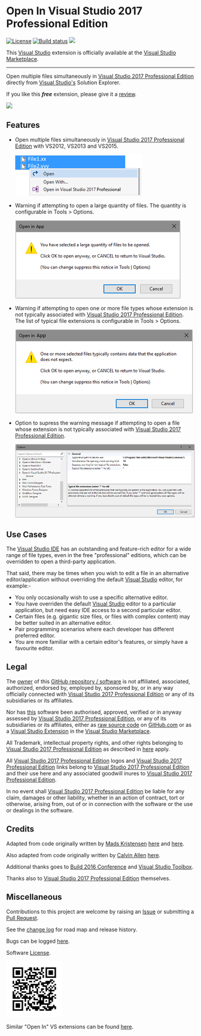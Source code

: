 [AppVeyorProjectUrl]: https://ci.appveyor.com/project/GregTrevellick/openinvs2017professional
[AppVeyorProjectBuildStatusBadgeSvg]: https://ci.appveyor.com/api/projects/status/0loxw5keh0po8img?svg=true
[GitHubPagesURL]: https://gregtrevellick.github.io/OpenInVS2017Professional/
[GitHubRepoURL]: https://github.com/GregTrevellick/OpenInVS2017Professional
[GitHubRepoIssuesURL]: https://github.com/GregTrevellick/OpenInVS2017Professional/issues
[GitHubRepoPullRequestsURL]: https://github.com/GregTrevellick/OpenInVS2017Professional/pulls
[ThirdPartyAppHomePage]: https://www.visualstudio.com/vs/
[ThirdPartyAppOfficialLogo]: ThirdPartyLogo.png 
<!--https://msdnshared.blob.core.windows.net/media/2015/05/8814.VisualStudioClean1.png-->
[VersionNumberBadgeURL]: https://vsmarketplacebadge.apphb.com/version/GregTrevellick.OpenInVisualStudio2017professional.svg
[VisualStudioURL]: https://www.visualstudio.com/
[VSMarketplaceUrl]: https://marketplace.visualstudio.com/items?itemName=GregTrevellick.OpeninVisualStudio2017Professional
[VSMarketplaceReviewsUrl]: https://marketplace.visualstudio.com/items?itemName=GregTrevellick.OpeninVisualStudio2017Professional#review-details

# Open In Visual Studio 2017 Professional Edition

[![License](https://img.shields.io/github/license/gittools/gitlink.svg)](/LICENSE.txt)
[![Build status][AppVeyorProjectBuildStatusBadgeSvg]][AppVeyorProjectUrl]
[![][VersionNumberBadgeURL]][VSMarketplaceUrl]

This [Visual Studio][VisualStudioURL] extension is officially available at the [Visual Studio Marketplace][VSMarketplaceUrl].

---------------------------------------

<!--COPY START FOR VS GALLERY-->

Open multiple files simultaneously in [Visual Studio 2017 Professional Edition][ThirdPartyAppHomePage] directly from [Visual Studio's][VisualStudioURL] Solution Explorer.

If you like this ***free*** extension, please give it a [review][VSMarketplaceReviewsUrl].

[![][ThirdPartyAppOfficialLogo]][ThirdPartyAppHomePage]

## Features

- Open multiple files simultaneously in [Visual Studio 2017 Professional Edition][ThirdPartyAppHomePage] with VS2012, VS2013 and VS2015.

  ![](../Resources/ReadMeScreenShot_ContextMenu.png)

- Warning if attempting to open a large quantity of files. The quantity is configurable in Tools > Options.

  ![](../Resources/ReadMeScreenShot_WarningLargeQuantity.png)

- Warning if attempting to open one or more file types whose extension is not typically associated with [Visual Studio 2017 Professional Edition][ThirdPartyAppHomePage]. The list of typical file extensions is configurable in Tools > Options.

  ![](../Resources/ReadMeScreenShot_WarningNonTypical.png)

- Option to supress the warning message if attempting to open a file whose extension is not typically associated with [Visual Studio 2017 Professional Edition][ThirdPartyAppHomePage].

  ![](../Resources/ReadMeScreenShot_OptionsGeneral.png)

## Use Cases

The [Visual Studio IDE][VisualStudioURL] has an outstanding and feature-rich editor for a wide range of file types, even in the free "professional" editions, which can be overridden to open a third-party application.

That said, there may be times when you wish to edit a file in an alternative editor/application without overriding the default [Visual Studio][VisualStudioURL] editor, for example:-

- You only occasionally wish to use a specific alternative editor.
- You have overriden the default [Visual Studio][VisualStudioURL] editor to a particular application, but need easy IDE access to a second particular editor.
- Certain files (e.g. gigantic size files, or files with complex content) may be better suited in an alternative editor.
- Pair programming scenarios where each developer has different preferred editor.
- You are more familiar with a certain editor's features, or simply have a favourite editor.

<!--COPY END FOR VS GALLERY-->

## Legal

The [owner](https://github.com/GregTrevellick) of this [GitHub repository / software][GitHubRepoURL] is not affiliated, associated, authorized, endorsed by, employed by, sponsored by, or in any way officially connected with [Visual Studio 2017 Professional Edition][ThirdPartyAppHomePage] or any of its subsidiaries or its affiliates.

Nor has [this][GitHubRepoURL] software been authorised, approved, verified or in anyway assessed by [Visual Studio 2017 Professional Edition][ThirdPartyAppHomePage], or any of its subsidiaries or its affiliates, either as [raw source code][GitHubRepoURL] on [GitHub.com](https://github.com/) or as a [Visual Studio Extension][VSMarketplaceUrl] in the [Visual Studio Marketplace](https://marketplace.visualstudio.com/vs).

All Trademark, intellectual property rights, and other rights belonging to [Visual Studio 2017 Professional Edition][ThirdPartyAppHomePage] as described in [here][ThirdPartyAppHomePage] apply.

All [Visual Studio 2017 Professional Edition][ThirdPartyAppHomePage] logos and [Visual Studio 2017 Professional Edition][ThirdPartyAppHomePage] links belong to [Visual Studio 2017 Professional Edition][ThirdPartyAppHomePage] and their use here and any associated goodwill inures to [Visual Studio 2017 Professional Edition][ThirdPartyAppHomePage].

In no event shall [Visual Studio 2017 Professional Edition][ThirdPartyAppHomePage] be liable for any claim, damages or other liability, whether in an action of contract, tort or otherwise, arising from, out of or in connection with the software or the use or dealings in the software.

## Credits

Adapted from code originally written by [Mads Kristensen](https://github.com/madskristensen) [here](https://github.com/madskristensen/OpenInSublimeText/ "Open in Sublime Text") and [here](https://github.com/madskristensen/OpenInVsCode "Open in Visual Studio Code").

Also adapted from code originally written by [Calvin Allen](https://github.com/CalvinAllen) [here](https://github.com/CalvinAllen/OpenInNotepadPlusPlus).

Additional thanks goes to [Build 2016 Conference](https://channel9.msdn.com/Events/Build/2016/B886) and [Visual Studio Toolbox](https://channel9.msdn.com/Shows/Visual-Studio-Toolbox/Extensions-by-Mads-Kristensen).

Thanks also to [Visual Studio 2017 Professional Edition][ThirdPartyAppHomePage] themselves.

## Miscellaneous

Contributions to this project are welcome by raising an [Issue][GitHubRepoIssuesURL] or submitting a [Pull Request][GitHubRepoPullRequestsURL].

See the [change log](CHANGELOG.md) for road map and release history.

Bugs can be logged [here][GitHubRepoIssuesURL].

Software [License](/LICENSE.txt).

[![](chart.png)][GitHubPagesURL]

Similar "Open In" VS extensions can be found [here](https://marketplace.visualstudio.com/search?term=trevellick&target=VS&sortBy=Relevance).
